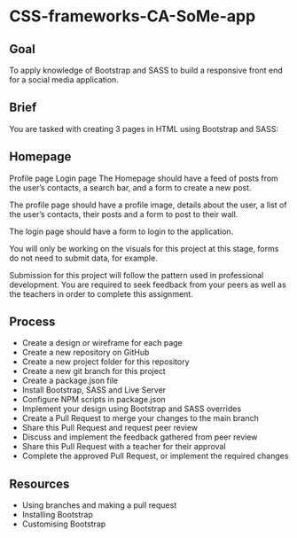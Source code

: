# CSS-frameworks-CA-SoMe-app
## Goal
To apply knowledge of Bootstrap and SASS to build a responsive front end for a social media application.

## Brief
You are tasked with creating 3 pages in HTML using Bootstrap and SASS:

## Homepage
Profile page
Login page
The Homepage should have a feed of posts from the user’s contacts, a search bar, and a form to create a new post.

The profile page should have a profile image, details about the user, a list of the user’s contacts, their posts and a form to post to their wall.

The login page should have a form to login to the application.

You will only be working on the visuals for this project at this stage, forms do not need to submit data, for example.

Submission for this project will follow the pattern used in professional development. You are required to seek feedback from your peers as well as the teachers in order to complete this assignment.

## Process
- Create a design or wireframe for each page
- Create a new repository on GitHub
- Create a new project folder for this repository
- Create a new git branch for this project
- Create a package.json file
- Install Bootstrap, SASS and Live Server
- Configure NPM scripts in package.json
- Implement your design using Bootstrap and SASS overrides
- Create a Pull Request to merge your changes to the main branch
- Share this Pull Request and request peer review
- Discuss and implement the feedback gathered from peer review
- Share this Pull Request with a teacher for their approval
- Complete the approved Pull Request, or implement the required changes

## Resources
- Using branches and making a pull request
- Installing Bootstrap
- Customising Bootstrap
